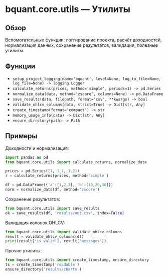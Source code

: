 # bquant.core.utils — Утилиты

## Обзор

Вспомогательные функции: логгирование проекта, расчёт доходностей, нормализация данных, сохранение результатов, валидации, полезные утилиты.

## Функции

- `setup_project_logging(name='bquant', level=None, log_to_file=None, log_file=None) -> logging.Logger`
- `calculate_returns(prices, method='simple', periods=1) -> pd.Series`
- `normalize_data(data, method='zscore', columns=None) -> pd.DataFrame`
- `save_results(data, filepath, format='csv', **kwargs) -> bool`
- `validate_ohlcv_columns(data, strict=True) -> Dict[str, Any]`
- `create_timestamp(format='compact') -> str`
- `memory_usage_info(data) -> Dict[str, Any]`
- `ensure_directory(path) -> Path`

## Примеры

Доходности и нормализация:
```python
import pandas as pd
from bquant.core.utils import calculate_returns, normalize_data

prices = pd.Series([1, 1.1, 1.2])
r = calculate_returns(prices, method='simple')

df = pd.DataFrame({'a':[1,2,3], 'b':[10,20,30]})
norm = normalize_data(df, method='zscore')
```

Сохранение результатов:
```python
from bquant.core.utils import save_results
ok = save_results(df, 'results/out.csv', index=False)
```

Валидация колонок OHLCV:
```python
from bquant.core.utils import validate_ohlcv_columns
result = validate_ohlcv_columns(df)
print(result['is_valid'], result['messages'])
```

Прочие утилиты:
```python
from bquant.core.utils import create_timestamp, ensure_directory
ts = create_timestamp('readable')
ensure_directory('results/charts')
```
